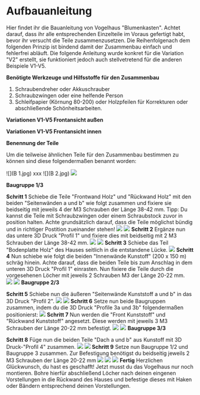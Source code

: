 # Aufbauanleitung

Hier findet ihr die Bauanleitung von Vogelhaus "Blumenkasten". Achtet darauf, dass ihr alle entsprechenden Einzelteile im Voraus gefertigt habt, bevor ihr versucht die Teile zusammenzusetzen. Die Reihenfolgenach dem folgenden Prinzip ist bindend damit der Zusammenbau einfach und fehlerfrei abläuft. Die folgende Anleitung wurde konkret für die Variation "V2" erstellt, sie funktioniert jedoch auch stellvetretend für die anderen Beispiele V1-V5. 

__Benötigte Werkzeuge und Hilfsstoffe für den Zusammenbau__

1. Schraubendreher oder Akkuschrauber
2. Schraubzwingen oder eine helfende Person
3. Schleifpapier (Körnung 80-200) oder Holzpfeilen für Korrekturen oder abschließende Schönheitsarbeiten.  

__Variationen V1-V5 Frontansicht außen__

__Variationen V1-V5 Frontansicht innen__

__Benennung der Teile__ 

Um die teilweise ähnlichen Teile für den Zusammenbau bestimmen zu können sind diese folgendermaßen benannt worden: 

![](B 1.jpg) xxx
![](B 2.jpg)
![](B3.JPG) 

__Baugruppe 1/3__ 

__Schritt 1__
Schiebe die Teile "Frontwand Holz" und "Rückwand Holz" mit den beiden "Seitenwänden a und b"  wie folgt zusammen und fixiere sie beidseitig mit jeweils 4 der M3 Schrauben der Länge 38-42 mm. Tipp: Du kannst die Teile mit Schraubzwingen oder einem Schraubstock zuvor in position halten. Achte grundsätzlich darauf, dass die Teile möglichst bündig und in richtiger Postition zueinander stehen! 
![](Anleitung_Blumenkasten_Vogelhaus_Seite_01.jpg) 
![](Anleitung_Blumenkasten_Vogelhaus_Seite_02.jpg) 
__Schritt 2__ Ergänze nun das untere 3D Druck "Profil 1" und fixiere dies mit beidseitig mit 2 M3 Schrauben der Länge 38-42 mm. 
![](Anleitung_Blumenkasten_Vogelhaus_Seite_03.jpg) 
![](Anleitung_Blumenkasten_Vogelhaus_Seite_04.jpg) 
__Schritt 3__ Schiebe das Teil "Bodenplatte Holz" des Hauses seitlich in die entstandene Lücke. 
![](Anleitung_Blumenkasten_Vogelhaus_Seite_05.jpg) 
__Schritt 4__ Nun schiebe wie folgt die beiden "Innenwände Kunstoff" (200 x 150 m) schräg hinein. Achte darauf, dass die beiden Teile bis zum Anschlag in dem unteren 3D Druck "Profil 1" einrasten. Nun fixiere die Teile durch die vorgesehenen Löcher mit jeweils 2 Schrauben M3 der Länge 20-22 mm.  
![](Anleitung_Blumenkasten_Vogelhaus_Seite_06.jpg) 
![](Anleitung_Blumenkasten_Vogelhaus_Seite_07.jpg) 
__Baugruppe 2/3__

__Schritt 5__ Schiebe nun die äußeren "Seitenwände Kunststoff a und b" in das 3D Druck "Profil 2". 
![](Anleitung_Blumenkasten_Vogelhaus_Seite_08.jpg) 
![](Anleitung_Blumenkasten_Vogelhaus_Seite_09.jpg) 
__Schritt 6__ Setze nun beide Baugruppen zusammen, indem du die 3D Druck "Profile 3a und 3b" folgendermaßen positionierst: 
![](Anleitung_Blumenkasten_Vogelhaus_Seite_10.jpg) 
__Schritt 7__ Nun werden die "Front Kunststoff" und "Rückwand Kunststoff" angesetzt. Diese werden mit jeweils 3 M3 Schrauben der Länge 20-22 mm befestigt. 
![](Anleitung_Blumenkasten_Vogelhaus_Seite_11.jpg) 
![](Anleitung_Blumenkasten_Vogelhaus_Seite_12.jpg) 
__Baugruppe 3/3__

__Schritt 8__ Füge nun die beiden Teile "Dach a und b" aus Kunstoff mit 3D Druck-"Profil 4" zusammen.
![](Anleitung_Blumenkasten_Vogelhaus_Seite_13.jpg) 
![](Anleitung_Blumenkasten_Vogelhaus_Seite_14.jpg) 
__Schritt 9__ Setze nun Baugruppe 1/2 und Baugruppe 3 zusammen. Zur Befestigung benötigst du beidseitig jeweils 2 M3 Schrauben der Länge 20-22 mm
![](Anleitung_Blumenkasten_Vogelhaus_Seite_15.jpg) 
![](Anleitung_Blumenkasten_Vogelhaus_Seite_16.jpg) 
![](Anleitung_Blumenkasten_Vogelhaus_Seite_17.jpg) 
__Fertig__ Herzlichen Glückwunsch, du hast es geschafft! Jetzt musst du das Vogelhaus nur noch montieren. Bohre hierfür abschließend Löcher nach deinen eingenen Vorstellungen in die Rückwand des Hauses und befestige dieses mit Haken oder Bändern entsprechend deinen Vorstellungen. 






